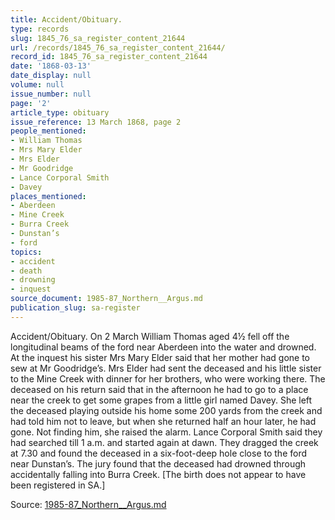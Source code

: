 ```yaml
---
title: Accident/Obituary.
type: records
slug: 1845_76_sa_register_content_21644
url: /records/1845_76_sa_register_content_21644/
record_id: 1845_76_sa_register_content_21644
date: '1868-03-13'
date_display: null
volume: null
issue_number: null
page: '2'
article_type: obituary
issue_reference: 13 March 1868, page 2
people_mentioned:
- William Thomas
- Mrs Mary Elder
- Mrs Elder
- Mr Goodridge
- Lance Corporal Smith
- Davey
places_mentioned:
- Aberdeen
- Mine Creek
- Burra Creek
- Dunstan’s
- ford
topics:
- accident
- death
- drowning
- inquest
source_document: 1985-87_Northern__Argus.md
publication_slug: sa-register
---
```


Accident/Obituary.  On 2 March William Thomas aged 4½ fell off the longitudinal beams of the ford near Aberdeen into the water and drowned.  At the inquest his sister Mrs Mary Elder said that her mother had gone to sew at Mr Goodridge’s.  Mrs Elder had sent the deceased and his little sister to the Mine Creek with dinner for her brothers, who were working there.  The deceased on his return said that in the afternoon he had to go to a place near the creek to get some grapes from a little girl named Davey.  She left the deceased playing outside his home some 200 yards from the creek and had told him not to leave, but when she returned half an hour later, he had gone.  Not finding him, she raised the alarm.  Lance Corporal Smith said they had searched till 1 a.m. and started again at dawn.  They dragged the creek at 7.30 and found the deceased in a six-foot-deep hole close to the ford near Dunstan’s.  The jury found that the deceased had drowned through accidentally falling into Burra Creek.   [The birth does not appear to have been registered in SA.]

Source: [1985-87_Northern__Argus.md](/downloads/markdown/1985-87_Northern__Argus.md)
